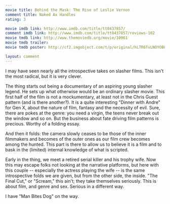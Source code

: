 ```yaml
---
movie title: Behind the Mask: The Rise of Leslie Vernon
comment title: Naked Ax Handles
rating: 3

movie imdb link: http://www.imdb.com/title/tt0437857/
comment imdb link: http://www.imdb.com/title/tt0437857/reviews-102
movie tmdb link: http://www.themoviedb.org/movie/10961
movie tmdb trailer: 
movie tmdb poster: http://cf2.imgobject.com/t/p/original/hLTR6TvLNOYOB0iCZYgrMW2qbko.jpg

layout: comment
---
```


I may have seen nearly all the introspective takes on slasher films. This isn't the most radical, but it is very clever.

The thing starts out being a documentary of an aspiring young slasher legend. He sets up what otherwise would be an ordinary slasher movie. This first half of the film is not a mockumentary, at least not in the Chris Guest pattern (and is there another?). It is a quite interesting "Dinner with Andre" for Gen X, about the nature of film, fantasy and the necessity of evil. Sure, there are pokes at the genre: you need a virgin, the teens never break out the window and so on. But the business about fate driving film patterns is precious. Worthy of a folding essay.

And then it folds: the camera slowly ceases to be those of the inner filmmakers and becomes of the outer ones as our film crew becomes among the hunted. This part is there to allow us to believe it is a film and to bask in the (limited) internal knowledge of what is scripted.

Early in the thing, we meet a retired serial killer and his trophy wife. Now this may escape folks not looking at the narrative platforms, but here with this couple -- especially the actress playing the wife -- is the same introspective folds we are given, but from the other side, the inside. "The Final Cut," or "Scream," this ain't; they take themselves seriously. This is about film, and genre and sex. Serious in a different way.

I have "Man Bites Dog" on the way.